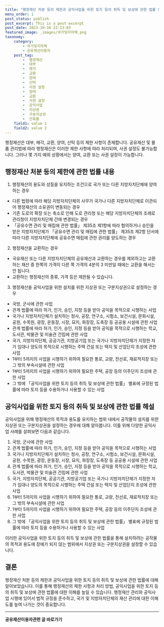 ```yaml
---
title: "행정재산 처분 등의 제한과 공익사업을 위한 토지 등의 취득 및 보상에 관한 법률 해설"
menu_order: 1
post_status: publish
post_excerpt: This is a post excerpt
post_date: 2023-10-16 22:13:03
featured_image: _images/국가및지자체.png
taxonomy:
    category:
        - 국가및지자체
        - 공유재산이용자
    post_tag:
        -  행정재산
        -  대부
        -  매각
        -  교환
        -  양여
        -  신탁
        -  사권 설정
        -  양여
        -  교환
        -  사권 설정
        -  공익사업
        -  지상권
        -  구분지상권
        -  건축물
    field1: value 1
    field2: value 2
---
```



행정재산은 대부, 매각, 교환, 양여, 신탁 등의 제한 사항이 존재합니다. 공유재산 및 물품 관리법에 따라 행정재산은 이러한 제한 사항에 따라 처리되며, 사권 설정도 불가능합니다. 그러나 몇 가지 예외 상황에서는 양여, 교환 또는 사권 설정이 가능합니다.

## 행정재산 처분 등의 제한에 관한 법률 내용

1. 행정재산의 용도와 성질을 유지하는 조건으로 국가 또는 다른 지방자치단체에 양여하는 경우
- 다른 법령에 따라 해당 지방자치단체의 사무가 국가나 다른 지방자치단체로 이관되어 행정재산의 소유권이 변동되는 경우
- 기존 도로의 확장 또는 축소로 인해 도로 관리청 또는 해당 지방자치단체의 조례로 관리청이 지방자치단체 간에 변경되는 경우
- 「공유수면 관리 및 매립에 관한 법률」 제35조 제1항에 따라 협의하거나 승인을 받은 지방자치단체가 「공유수면 관리 및 매립에 관한 법률」 제35조 제2항 단서에 따라 다른 지방자치단체에 공유수면 매립에 관한 권리를 양도하는 경우

2. 행정재산을 교환하는 경우
- 국유재산 또는 다른 지방자치단체의 공유재산과 교환하는 경우를 제외하고는 교환하는 재산 중 한쪽의 가격이 다른 쪽 가격의 4분의 3 미만일 때에는 교환을 해서는 안 됩니다.
- 교환하는 행정재산의 종류, 가격 등은 제한될 수 있습니다.

3. 행정재산을 공익사업을 위한 설치를 위한 지상권 또는 구분지상권으로 설정하는 경우
- 국방, 군사에 관한 사업
- 관계 법률에 따라 허가, 인가, 승인, 지정 등을 받아 공익을 목적으로 시행하는 사업
- 국가나 지방자치단체가 설치하는 청사, 공장, 연구소, 시험소, 보건시설, 문화시설, 공원, 수목원, 광장, 운동장, 시장, 묘지, 화장장, 도축장 등 공공용 시설에 관한 사업
- 관계 법률에 따라 허가, 인가, 승인, 지정 등을 받아 공익을 목적으로 시행하는 학교, 도서관, 박물관 및 미술관 건립에 관한 사업
- 국가, 지방자치단체, 공공기관, 지방공기업 또는 국가나 지방자치단체가 지정한 자가 임대나 양도의 목적으로 시행하는 주택 건설 또는 택지 및 산업단지 조성에 관한 사업
- 1부터 5까지의 사업을 시행하기 위하여 필요한 통로, 교량, 전선로, 재료적치장 또는 그 밖의 부속시설에 관한 사업
- 1부터 5까지의 사업을 시행하기 위하여 필요한 주택, 공장 등의 이주단지 조성에 관한 사업
- 그 밖에 「공익사업을 위한 토지 등의 취득 및 보상에 관한 법률」 별표에 규정된 법률에 따라 토지 등을 수용하거나 사용할 수 있는 사업

## 공익사업을 위한 토지 등의 취득 및 보상에 관한 법률 해설

공익사업을 위해 행정재산의 목적과 용도를 유지하는 범위 내에서 공작물의 설치를 위한 지상권 또는 구분지상권을 설정하는 경우에 대해 알아봅니다. 이를 위해 다양한 공익사업 사례를 살펴보면 다음과 같습니다.

1. 국방, 군사에 관한 사업
2. 관계 법률에 따라 허가, 인가, 승인, 지정 등을 받아 공익을 목적으로 시행하는 사업
3. 국가나 지방자치단체가 설치하는 청사, 공장, 연구소, 시험소, 보건시설, 문화시설, 공원, 수목원, 광장, 운동장, 시장, 묘지, 화장장, 도축장 등 공공용 시설에 관한 사업
4. 관계 법률에 따라 허가, 인가, 승인, 지정 등을 받아 공익을 목적으로 시행하는 학교, 도서관, 박물관 및 미술관 건립에 관한 사업
5. 국가, 지방자치단체, 공공기관, 지방공기업 또는 국가나 지방자치단체가 지정한 자가 임대나 양도의 목적으로 시행하는 주택 건설 또는 택지 및 산업단지 조성에 관한 사업
6. 1부터 5까지의 사업을 시행하기 위하여 필요한 통로, 교량, 전선로, 재료적치장 또는 그 밖의 부속시설에 관한 사업
7. 1부터 5까지의 사업을 시행하기 위하여 필요한 주택, 공장 등의 이주단지 조성에 관한 사업
8. 그 밖에 「공익사업을 위한 토지 등의 취득 및 보상에 관한 법률」 별표에 규정된 법률에 따라 토지 등을 수용하거나 사용할 수 있는 사업

이러한 공익사업을 위한 토지 등의 취득 및 보상에 관한 법률을 통해 설치하려는 공작물의 목적과 용도에 장애가 되지 않는 범위에서 지상권 또는 구분지상권을 설정할 수 있습니다.

## 결론

행정재산 처분 등의 제한과 공익사업을 위한 토지 등의 취득 및 보상에 관한 법률에 대해 알아보았습니다. 이를 통해 행정재산의 제한 사항과 처리 방법, 공익사업을 위한 토지 등의 취득 및 보상에 관한 법률에 대한 이해를 높일 수 있습니다. 행정재산 관리와 공익사업 시행에 있어서 법적 규정을 준수하고, 국가 및 지방자치단체의 재산 관리에 대한 이해도를 높여 나가는 것이 중요합니다.

<!-- wp:separator -->
<hr class="wp-block-separator has-alpha-channel-opacity"/>
<!-- /wp:separator -->
<!-- wp:group {"backgroundColor":"base","layout":{"type":"constrained"}} -->
<div class="wp-block-group has-base-background-color has-background">
<!-- wp:paragraph {"align":"center","fontSize":"large"} -->
<p class="has-text-align-center has-large-font-size"><strong>공유재산이용자관련 글 바로가기</strong></p>
<!-- /wp:paragraph -->


<!-- wp:latest-posts{"categories": [{"id": 1570, "count": 100, "description": "", "link": "https://uknowlaw.com/category/%ea%b3%b5%ec%9c%a0%ec%9e%ac%ec%82%b0%ec%9d%b4%ec%9a%a9%ec%9e%90/", "name": "공유재산이용자", "slug": "공유재산이용자", "taxonomy": "category", "parent": 0, "meta": [],"_links":{"self":[{"href":"https://uknowlaw.com/wp-json/wp/v2/categories/1570"}],"collection":[{"href":"https://uknowlaw.com/wp-json/wp/v2/categories"}],"about":[{"href":"https://uknowlaw.com/wp-json/wp/v2/taxonomies/category"}],"wp:post_type":[{"href":"https://uknowlaw.com/wp-json/wp/v2/posts?categories=1570"}],"curies":[{"name":"wp","href":"https://api.w.org/{rel}","templated":true}]}}],"postsToShow":100,"excerptLength":28,"postLayout":"grid","columns":2,"featuredImageAlign":"left","featuredImageSizeSlug":"large","fontSize":"medium"} /-->
</div>
<!-- /wp:group -->
    